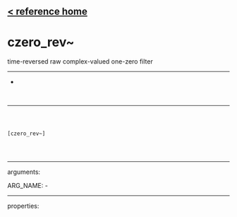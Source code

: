 [< reference home](index.html)
---

# czero_rev~


time-reversed raw complex-valued one-zero filter

---

-
<br>


---


```



[czero_rev~]


            
```

---
arguments:

ARG_NAME: -<br>

---
properties:


